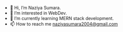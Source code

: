 - 👋 Hi, I’m Naziya Sumara.
- 👀 I’m interested in WebDev.
- 🌱 I’m currently learning MERN stack development.
- 📫 How to reach me naziyasumara2004@gmail.com



<!---
naziyasumara04/naziyasumara04 is a ✨ special ✨ repository because its `README.md` (this file) appears on your GitHub profile.
You can click the Preview link to take a look at your changes.
--->
